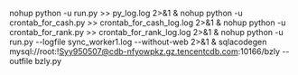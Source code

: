 nohup python -u run.py >> py_log.log 2>&1 &
nohup python -u crontab_for_cash.py >> crontab_for_cash_log.log 2>&1 &
nohup python -u crontab_for_rank.py >> crontab_for_rank_log.log 2>&1 &
nohup python -u run.py --logfile sync_worker1.log --without-web 2>&1 &
sqlacodegen mysql://root:!Syy950507@cdb-nfyowpkz.gz.tencentcdb.com:10166/bzly --outfile bzly.py